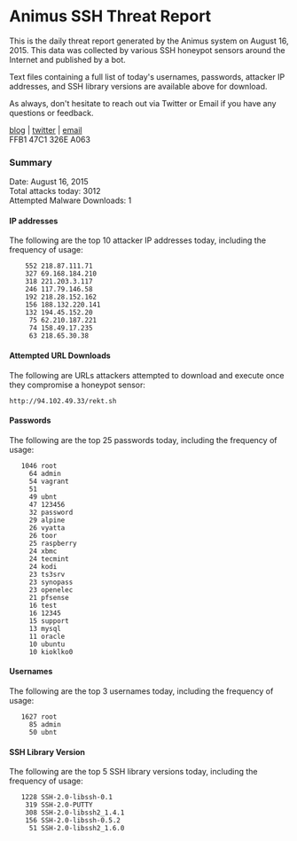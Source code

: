# Animus SSH Threat Report

This is the daily threat report generated by the Animus system on August 16, 2015. This data was collected by various SSH honeypot sensors around the Internet and published by a bot.  

Text files containing a full list of today's usernames, passwords, attacker IP addresses, and SSH library versions are available above for download.  

As always, don't hesitate to reach out via Twitter or Email if you have any questions or feedback.  

[blog](http://morris.guru) | [twitter](https://twitter.com/andrew___morris) | [email](mailto:andrew@morris.guru)  
FFB1 47C1 326E A063  

### Summary

Date: August 16, 2015  
Total attacks today: 3012  
Attempted Malware Downloads: 1 

#### IP addresses
The following are the top 10 attacker IP addresses today, including the frequency of usage:
```
    552 218.87.111.71
    327 69.168.184.210
    318 221.203.3.117
    246 117.79.146.58
    192 218.28.152.162
    156 188.132.220.141
    132 194.45.152.20
     75 62.210.187.221
     74 158.49.17.235
     63 218.65.30.38
```

#### Attempted URL Downloads
The following are URLs attackers attempted to download and execute once they compromise a honeypot sensor:
```
http://94.102.49.33/rekt.sh
```

#### Passwords
The following are the top 25 passwords today, including the frequency of usage:
```
   1046 root
     64 admin
     54 vagrant
     51 
     49 ubnt
     47 123456
     32 password
     29 alpine
     26 vyatta
     26 toor
     25 raspberry
     24 xbmc
     24 tecmint
     24 kodi
     23 ts3srv
     23 synopass
     23 openelec
     21 pfsense
     16 test
     16 12345
     15 support
     13 mysql
     11 oracle
     10 ubuntu
     10 kioklko0
```

#### Usernames
The following are the top 3 usernames today, including the frequency of usage:
```
   1627 root
     85 admin
     50 ubnt
```

#### SSH Library Version
The following are the top 5 SSH library versions today, including the frequency of usage:
```
   1228 SSH-2.0-libssh-0.1
    319 SSH-2.0-PUTTY
    308 SSH-2.0-libssh2_1.4.1
    156 SSH-2.0-libssh-0.5.2
     51 SSH-2.0-libssh2_1.6.0
```
